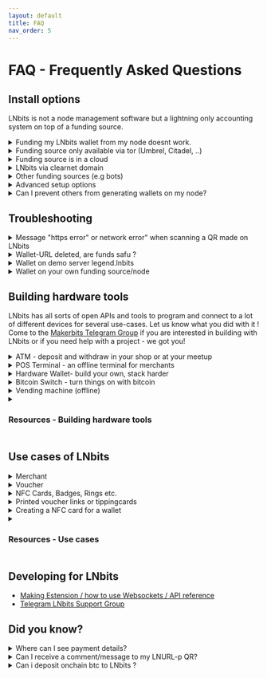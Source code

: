 ```yaml
---
layout: default
title: FAQ
nav_order: 5
---
```



# FAQ - Frequently Asked Questions

## Install options
<p>LNbits is not a node management software but a lightning only accounting system on top of a funding source.</p>

<details><summary>Funding my LNbits wallet from my node doesnt work.</summary>
<p>You will need to edit the lnd.conf file for this. The parameter to be included are:</p>

```
allow-circular-route=1
allow_self_payment=1
```

</details>
  
<details><summary>Funding source only available via tor (Umbrel, Citadel, ..)</summary>
  <p>comming text...</p>
</details>
    
<details><summary>Funding source is in a cloud</summary>
  <p>Voltage: lnd.conf cannot be edited atm</p>
</details>
    
<details><summary>LNbits via clearnet domain</summary>
  <p>trezor hannes guide here</p>
</details>
    
<details><summary>Other funding sources (e.g bots)</summary>
  <p>The <a href="http://docs.lnbits.org/guide/wallets.html">new LNbits manual</a> shows you which sources you can use and how to configure each here</a></p>
</details>
    
<details><summary>Advanced setup options</summary>
  <p>more text coming here...</p>
</details>

<details><summary>Can I prevent others from generating wallets on my node?</summary>
  <p>When you run your LNbits in clearnet basically everyone can generate a wallet on it. Since the funds of your node are bound to these wallets you might want to prevent that. There are two ways to do so:</p>
  <ul>
   <li>configure the allowed users / extensions <a href="https://github.com/lnbits/lnbits/blob/main/.env.example">in the .env file</a></li>
   <li>configure the allowed users / extensions <a href="https://github.com/lnbits/lnbits/tree/main/lnbits/extensions/usermanager">via the Usermanager-Extension</a>. You can find <a href="http://docs.lnbits.org/guide/admin_ui.html">more info about the superuser and the admin extension here</a></li>
  </ul>
  <p>Please not that all entries in the .env file will not be the taken into account anylonger after you activated the admin extension.</p>
</details>

## Troubleshooting
<details><summary>Message "https error" or network error" when scanning a QR made on LNbits</summary>
  <p>Bad news, this is a routing error that might have quite a lot of reasons. Lets try a few of the most possible problems and their solutions.</p>
  <p>A - LNbits is running behind Tor only, you can't open it on a public domain like lnbits.yourdomain.com:</p>
  <ul>
    <li>Open your LNbits LNURL page using the .onion URI, so the QR is generated using an accessible .onion URI. Do not generate that QR from a .local URI, because it will not be visible over internet, only in your LAN.</li>
    <li>Open your LN wallet app that you use to scan that QR, using Tor connection. Otherwise your app cannot read that .onion URI. If the app it doesn't have integrated Tor, you can use Orbot (Android).</li>
  </ul>
  <p>B - If you run your LNbits over Tor and want to offer public LN services, you should consider to move it to a clearnet (domain/IP) access, with https SSL certificate.</p>
  <ul>
    <li>The easiest way (2 min setup) is to use Caddy. Just follow the instructions from <a href="https://docs.lnbits.org/guide/installation.html#reverse-proxy-with-automatic-https-using-caddy">here</a> and your LNbits will be accesible through clearnet https.
        You must have a domain and be able to configure in your DNS records a subdomain for your LNbits instance (eg. lnbits.mydomain.com).
        Also you need access to your internet router to open the port 443 and forward it your LNbits IP machine in your LAN.</li>
    <li>You can also use apache option, explained in the <a href="https://docs.lnbits.org/guide/installation.html#running-behind-an-apache2-reverse-proxy-over-https">LNbits installation manual</a>.</li>
    <li>If you LNbits run in a bundle node (Umbrel, Citadel, myNode, Embassy, Raspiblitz etc), you can follow <a href="https://github.com/TrezorHannes/vps-lnbits">this extensive guide</a> with many options to make your Tor only LNbits into a clearnet LNbits.
  </ul>
</details>

<details><summary>Wallet-URL deleted, are funds safu ?</summary>
  <p>text coming here...</p>
</details>

<details><summary>Wallet on demo server legend.lnbits</summary>
  <p>Always save a copy of your wallet-URL, Export2phone-QR or LNDhub for your own wallets in a safe place. LNbits CANNOT help you to recover them when lost.</p>
</details>     

<details><summary>Wallet on your own funding source/node</summary>
  <p>Always save a copy of your wallet-URL, Export2phone-QR or LNDhub for your own wallets in a safe place. You can find all LNbits wallet-IDs in your LNbits database.</p>
</details> 

## Building hardware tools
  <p>LNbits has all sorts of open APIs and tools to program and connect to a lot of different devices for several use-cases. Let us know what you did with it ! Come to the <a href="https://t.me/makerbits">Makerbits Telegram Group</a> if you are interested in building with LNbits or if you need help with a project - we got you!</p>

<details><summary>ATM - deposit and withdraw in your shop or at your meetup</summary>
  <p>text coming here...</p>
</details>
  
<details><summary>POS Terminal - an offline terminal for merchants</summary>
  <p>text coming here...</p>
</details>
    
<details><summary>Hardware Wallet- build your own, stack harder</summary>
<p>text coming here...</p>
</details>
    
<details><summary>Bitcoin Switch - turn things on with bitcoin</summary>
  <p>Candy dispenser, vending machines (online), grabbing machines, jukeboxes, bandits and <a href="https://github.com/cryptoteun/awesome-lnbits">all sorts of other things have already been build with LNbits´ tools</a>.</p>
</details>
    
<details><summary>Vending machine (offline)</summary>
<p>text coming here...</p>
</details>

<details><summary><h3>Resources - Building hardware tools<h3></summary>
  <ul>
  <li><a href="https://t.me/makerbits'">makerbits support Group</a></li>
  <li><a href="ereignishorizont.xyz/">Building Instructions by Axel</a></li>
  <li><a href="https://shop.lnbits.com/">LNbits shop</a></li>
  </ul>
</details>

## Use cases of LNbits
<details><summary>Merchant</summary>
  <p>text coming here...</p>
</details>

<details><summary>Voucher</summary>
  <p>text coming here...</p>
</details>

<details><summary>NFC Cards, Badges, Rings etc.</summary>
  <p>text coming here...</p>
</details>

<details><summary>Printed voucher links or tippingcards</summary>
<p>To write cards you will need LNbits to be available in clearnet. Please consider running your own LNbits instance for this.</p>
<p>
   LNURLw are strings that represent a faucet-link to a wallet. By scanning it, everyone will be able to withdraw sats from it. 
   A LNURLw can be either a QR that leads to a static link or to one that responds with new invoices every time it is scanned (click "no assmilking"). 
   You can create these QR by adding the LNURLw extension and generate the vouchertype you need.
 </p>
 <p>Voucher can as well be printed directly from LNbits. After you created it, click the "eye" next to the link. 
    By pressing the printer-button you print the plain QR but you could as well integrate it into a nice tippincard or voucher template 
    by choosing "Advanced voucher" -> "Use custom voucher design". We collected some designs as well as templates to make your own ones under
    <href="https://youtu.be/c5EV9UNgVqk">this LNbits voucher video-guide.</a>. 
    You will be able to create and print as much voucher as you like with it. Happy orangepilling!</p>
  <p>Note that your LNbits needs to be reachable in clearnet to offer vouchers to others.</p>
</details>
  
<details><summary>Creating a NFC card for a wallet</summary>
  <p>To write cards you will need LNbits to be available in clearnet. Please consider running your own LNbits instance for this.</p>
  <p>On top to just printing voucher for your wallet you can also <a href="https://youtu.be/CQz1ILcK0PY">write these LNURLw to a simple NFC card fromon NTAG216</a>
     by not clicking the printer but the NFC symbol on android/chrome and tapping your card against the device. 
     This will enable the cardholder to directly spend those sats at a tpos, pos or wallet-app another one uses that can handle lightning payments via NFC.</p>
  <p>If you run an event and want to hand out bigger amounts of cards with simple voucher links on consider this <a hrel="nfc-brrr.com/">NFC-brrr batch tool</a> 
     as well as using NTAG424 cards, so that your customers can rewrite them later with an own wallet and the boltcard service (see ff).</p>
  <p>For bigger amounts the Boltcard-Extension should be used. It will generate a link that sends a new invoice every time it is used for payments 
     and keeps track too if the allowed card-ID is redeeming funds. Hence the setup of Boltcards is a bit safer but it needs some additional tools. 
     You can find <a href="https://plebtag.com/write-tags/">further infos on creating or updating boltcards here</a>.</p>
</details>

<details><summary><h3>Resources - Use cases<h3></summary>
  <ul>
    <li><a href="https://www.plebtag.com">PlebTag, infos, Lasercards, Badges</a></li>
    <li><a href="https://www.boltcard.org">Coincorner Boltcard</a></li>
    <li><a href="https://www.lasereyes.cards">Lasercards</a></li>
    <li><a href="https://www.bitcoin-ring.com">Bitcoin Ring</a></li>
    <li><a href="https://github.com/taxmeifyoucan/HCPP2021-Badge">Badge</a></li>
  </ul>
</details>
   
## Developing for LNbits
  <ul>
    <li><a href="http://docs.lnbits.org/devs/development.html">Making Estension / how to use Websockets / API reference</a></li>
    <li><a href="https://t.me/lnbits">Telegram LNbits Support Group</a></li></ul>
  </ul>

## Did you know?
<details><summary>Where can I see payment details?</summary>
  <p>When you receive a payment in Lnbits, the transaction log will display only a resumed type of the transaction. Like this:

![lnbits-tx-log.png](https://i.postimg.cc/gk2FMFG9/lnbits-tx-log.png)

  <p>As you can see on the left side, there's a little green arrow for receiveing or red arrow for sending.<p>
  <p>If you click on that arrow, will popup a screen with more details about the transaction, including the message and the name attached to the payment.</p>
  <p>If the sender's LN wallet support <a href="https://github.com/lnurl/luds">LUD-18</a> (nameDesc) will also insert an alias/pseudonym preceeding the comment. 
     This is optional and only if the sender want to send that name. It can be any name and not related to real names.</p>

![lnbits-tx-details.png](https://i.postimg.cc/yYnvyK4w/lnbits-tx-details.png)

</details>

<details><summary>Can I receive a comment/message to my LNURL-p QR?</summary>
  <p>When you create a LNURL-p, by default the comment box is not filled. That means comments are not allowed to be attached to payments.<p>
  <p>In order to allow comments, add the characters lenght of the box, from 1 to 250. Once you put a number there, 
     the comment box will be displayed in the payment process. You can also edit a LNURL-p already created and add that number.</p>

![lnbits-lnurl-comment.png](https://i.postimg.cc/HkJQ9xKr/lnbits-lnurl-comment.png)

</details>

<details><summary>Can i deposit onchain btc to LNbits ?</summary>
  <p>There are multiple ways to exchange sats from onchain btc to LN btc (resp. to LNbits).</p>
  <p>A - Via a swap service like <a href="https://boltz.exchange/">Boltz</a>, <a href="https://fixedfloat.com/">FixedFloat</a>, <a href="https://swap.diamondhands.technology/">DiamondHands</a> or <a href="https://zigzag.io/">ZigZag</a>.</p>
  <p>This is useful if you provide only LNURL/LN invoices from your LNbits instance, but a payer only has onchain sats so 
     they will have to the swap those sats first on their side.</p>
  <p>The procedure is simple: user sends onchain btc to the swap service and provides the LNURL / LN invoice from LNbits as destination of the swap.</p>
  <p>B - Using the Onchain LNbits extension</p>
  <p>Keep in mind that this is a separate wallet, not the LN btc one that is represented by LNbits as "your wallet" upon your LN funding source. 
     This onchain wallet can be used also to swap LN btc to (e.g. your hardwarewallet) by using the LNbits Boltz or Deezy extension. 
     If you run a webshop that is linked to your LNbits for LN payments, it is very handy to regularily drain all the sats from LN into onchain. 
     This leads to more space in your LN channels to be able to receive new fresh sats.</p>
  <p>Procedure:</p>
  <ul>
    <li>Use Electrum or Sparrow wallet to create a new onchain wallet and save the backup seed in a safe place</li>
    <li>Go to wallet information and copy the xpub</li>
    <li>Go to LNbits - Onchain extension and create a new watch-only wallet with that xpub</li>
    <li>Go to LNbits - Tipjar extension and create a new Tipjar. Select also the onchain option besides the LN wallet.</li>
    <li>Optional - Go to LNbits - SatsPay extension and create a new charge for onchain btc. You can choose between onchain and LN or both. It will then create an invoice that can be shared.</li>
    <li>Optional - If you use your LNbits linked to a Wordpress + Woocommerce page, once you create/link a watch-only wallet to your LN btc shop wallet, the customer will have both options to pay on the same screen.</li>
  </ul>
</details>

